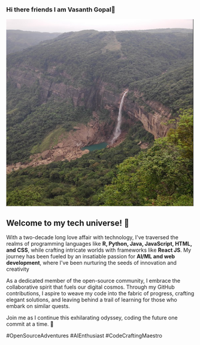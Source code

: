 ### Hi there friends I am Vasanth Gopal👋

![falls](falls2.png)
## Welcome to my tech universe! 🚀

With a two-decade long love affair with technology, I've traversed the realms of programming languages like **R, Python, Java, JavaScript, HTML, and CSS**, while crafting intricate worlds with frameworks like **React JS**. My journey has been fueled by an insatiable passion for **AI/ML and web development**, where I've been nurturing the seeds of innovation and creativity

As a dedicated member of the open-source community, I embrace the collaborative spirit that fuels our digital cosmos. Through my GitHub contributions, I aspire to weave my code into the fabric of progress, crafting elegant solutions, and leaving behind a trail of learning for those who embark on similar quests.

Join me as I continue this exhilarating odyssey, coding the future one commit at a time. 🌟

\#OpenSourceAdventures #AIEnthusiast #CodeCraftingMaestro

<!--
**vasanthgx/vasanthgx** is a ✨ _special_ ✨ repository because its `README.md` (this file) appears on your GitHub profile.

Here are some ideas to get you started:

- 🔭 I’m currently working on ...
- 🌱 I’m currently learning ...
- 👯 I’m looking to collaborate on ...
- 🤔 I’m looking for help with ...
- 💬 Ask me about ...
- 📫 How to reach me: ...
- 😄 Pronouns: ...
- ⚡ Fun fact: ...
-->
